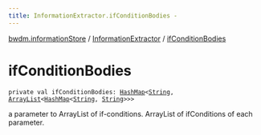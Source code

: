 ```yaml
---
title: InformationExtractor.ifConditionBodies - 
---
```


[bwdm.informationStore](../index.html) / [InformationExtractor](index.html) / [ifConditionBodies](./if-condition-bodies.html)

# ifConditionBodies

`private val ifConditionBodies: `[`HashMap`](https://kotlinlang.org/api/latest/jvm/stdlib/kotlin.collections/-hash-map/index.html)`<`[`String`](https://kotlinlang.org/api/latest/jvm/stdlib/kotlin/-string/index.html)`, `[`ArrayList`](https://kotlinlang.org/api/latest/jvm/stdlib/kotlin.collections/-array-list/index.html)`<`[`HashMap`](https://kotlinlang.org/api/latest/jvm/stdlib/kotlin.collections/-hash-map/index.html)`<`[`String`](https://kotlinlang.org/api/latest/jvm/stdlib/kotlin/-string/index.html)`, `[`String`](https://kotlinlang.org/api/latest/jvm/stdlib/kotlin/-string/index.html)`>>>`

a parameter to ArrayList of if-conditions.
ArrayList of ifConditions of each parameter.

